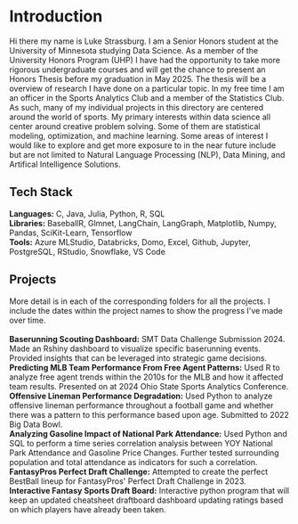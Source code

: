 # Introduction
Hi there my name is Luke Strassburg. I am a Senior Honors student at the University of Minnesota studying Data Science. As a member of the University Honors Program (UHP) I have had the opportunity to take more rigorous undergraduate courses and will get the chance to present an Honors Thesis before my graduation in May 2025. The thesis will be a overview of research I have done on a particular topic. In my free time I am an officer in the Sports Analytics Club and a member of the Statistics Club. As such, many of my individual projects in this directory are centered around the world of sports. My primary interests within data science all center around creative problem solving. Some of them are statistical modeling, optimization, and machine learning. Some areas of interest I would like to explore and get more exposure to in the near future include but are not limited to Natural Language Processing (NLP), Data Mining, and Artifical Intelligence Solutions.

## Tech Stack
**Languages:** C, Java, Julia, Python, R, SQL \
**Libraries:** BaseballR, Glmnet, LangChain, LangGraph, Matplotlib, Numpy, Pandas, SciKit-Learn, Tensorflow \
**Tools:** Azure MLStudio, Databricks, Domo, Excel, Github, Jupyter, PostgreSQL, RStudio, Snowflake, VS Code

## Projects
More detail is in each of the corresponding folders for all the projects. I include the dates within the project names to show the progress I've made over time.\
\
**Baserunning Scouting Dashboard:** SMT Data Challenge Submission 2024. Made an Rshiny dashboard to visualize specific baserunning events. Provided insights that can be leveraged into strategic game decisions.\
**Predicting MLB Team Performance From Free Agent Patterns:** Used R to analyze free agent trends within the 2010s for the MLB and how it affected team results. Presented on at 2024 Ohio State Sports Analytics Conference.\
**Offensive Lineman Performance Degradation:** Used Python to analyze offensive lineman performance throughout a football game and whether there was a pattern to this performance based upon age. Submitted to 2022 Big Data Bowl.
\
**Analyzing Gasoline Impact of National Park Attendance:** Used Python and SQL to perform a time series correlation analysis between YOY National Park Attendance and Gasoline Price Changes. Further tested surrounding population and total attendance as indicators for such a correlation. \
**FantasyPros Perfect Draft Challenge:** Attempted to create the perfect BestBall lineup for FantasyPros' Perfect Draft Challenge in 2023. \
**Interactive Fantasy Sports Draft Board:** Interactive python program that will keep an updated cheatsheet draftboard dashboard updating ratings based on which players have already been taken.    
